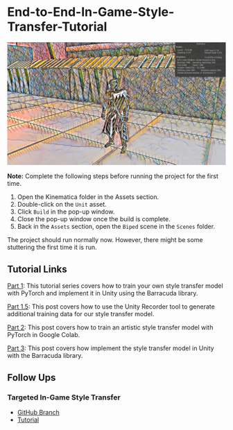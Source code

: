 # End-to-End-In-Game-Style-Transfer-Tutorial
![unity-style-transfer-screenshot](https://raw.githubusercontent.com/cj-mills/End-to-End-In-Game-Style-Transfer-Tutorial/main/images/unity-style-transfer-screenshot.png)

**Note:** Complete the following steps before running the project for the first time.
1. Open the Kinematica folder in the Assets section. 
2. Double-click on the `Unit` asset.
3. Click `Build` in the pop-up window. 
4. Close the pop-up window once the build is complete.
5. Back in the `Assets` section, open the `Biped` scene in the `Scenes` folder.

The project should run normally now. However, there might be some stuttering the first time it is run.

## Tutorial Links

[Part 1](https://christianjmills.com/End-To-End-In-Game-Style-Transfer-Tutorial-1/): This tutorial series covers how to train your own style transfer model with PyTorch and implement it in Unity using the Barracuda library.

[Part 1.5](https://christianjmills.com/End-To-End-In-Game-Style-Transfer-Tutorial-1-5/): This post covers how to use the Unity Recorder tool to generate additional training data for our style transfer model.

[Part 2](https://christianjmills.com/End-To-End-In-Game-Style-Transfer-Tutorial-2/): This post covers how to train an artistic style transfer model with PyTorch in Google Colab.

[Part 3](https://christianjmills.com/End-To-End-In-Game-Style-Transfer-Tutorial-3/): This post covers how implement the style transfer model in Unity with the Barracuda library.

## Follow Ups
### Targeted In-Game Style Transfer
* [GitHub Branch](https://github.com/cj-mills/End-to-End-In-Game-Style-Transfer-Tutorial-Intel/blob/targeted-style-transfer/README.md)
* [Tutorial](https://christianjmills.com/Targeted-In-Game-Style-Transfer-Tutorial/)
